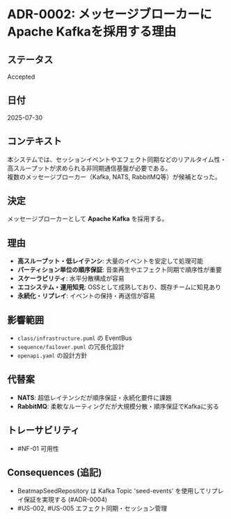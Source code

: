 # ADR-0002: メッセージブローカーにApache Kafkaを採用する理由

## ステータス
Accepted

## 日付
2025-07-30

## コンテキスト
本システムでは、セッションイベントやエフェクト同期などのリアルタイム性・高スループットが求められる非同期通信基盤が必要である。  
複数のメッセージブローカー（Kafka, NATS, RabbitMQ等）が候補となった。

## 決定
メッセージブローカーとして **Apache Kafka** を採用する。

## 理由
- **高スループット・低レイテンシ**: 大量のイベントを安定して処理可能
- **パーティション単位の順序保証**: 音楽再生やエフェクト同期で順序性が重要
- **スケーラビリティ**: 水平分散構成が容易
- **エコシステム・運用知見**: OSSとして成熟しており、既存チームに知見あり
- **永続化・リプレイ**: イベントの保持・再送信が容易

## 影響範囲
- `class/infrastructure.puml` の EventBus
- `sequence/failover.puml` の冗長化設計
- `openapi.yaml` の設計方針

## 代替案
- **NATS**: 超低レイテンシだが順序保証・永続化要件に課題
- **RabbitMQ**: 柔軟なルーティングだが大規模分散・順序保証でKafkaに劣る

## トレーサビリティ
- #NF-01 可用性
## Consequences (追記)
- BeatmapSeedRepository は Kafka Topic 'seed-events' を使用してリプレイ保証を実現する (#ADR-0004)
- #US-002, #US-005 エフェクト同期・セッション管理
